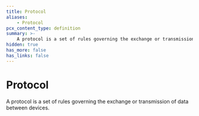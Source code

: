 ```yaml
---
title: Protocol
aliases:
    - Protocol
pcx_content_type: definition
summary: >-
    A protocol is a set of rules governing the exchange or transmission of data between devices.
hidden: true
has_more: false
has_links: false
---
```


# Protocol

A protocol is a set of rules governing the exchange or transmission of data between devices.
